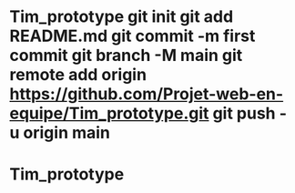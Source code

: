 # Tim_prototype git init git add README.md git commit -m first commit git branch -M main git remote add origin https://github.com/Projet-web-en-equipe/Tim_prototype.git git push -u origin main
# Tim_prototype
